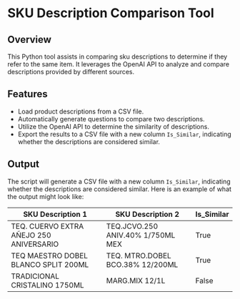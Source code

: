 # SKU Description Comparison Tool

## Overview
This Python tool assists in comparing sku descriptions to determine if they refer to the same item. It leverages the OpenAI API to analyze and compare descriptions provided by different sources.

## Features
- Load product descriptions from a CSV file.
- Automatically generate questions to compare two descriptions.
- Utilize the OpenAI API to determine the similarity of descriptions.
- Export the results to a CSV file with a new column `Is_Similar`, indicating whether the descriptions are considered similar.

## Output
The script will generate a CSV file with a new column `Is_Similar`, indicating whether the descriptions are considered similar. Here is an example of what the output might look like:

| SKU Description 1                                         | SKU Description 2                                  | Is_Similar |
|-----------------------------------------------------------|----------------------------------------------------|------------|
| TEQ. CUERVO EXTRA AÑEJO 250 ANIVERSARIO                   | TEQ.JCVO.250 ANIV.40% 1/750ML MEX                  | True       |
| TEQ MAESTRO DOBEL BLANCO SPLIT 200ML                      | TEQ. MTRO.DOBEL BCO.38% 12/200ML                   | True       |
| TRADICIONAL CRISTALINO 1750ML                             | MARG.MIX 12/1L                                     | False      |
